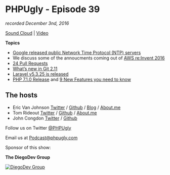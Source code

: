 # PHPUgly - Episode 39
*recorded December 3nd, 2016*

[Sound Cloud](https://soundcloud.com/phpugly/episode39) | 
[Video](http://youtu.be/WyiuO9AoVHg)

**Topics**
* [Google released public Network Time Protocol (NTP) servers](https://cloudplatform.googleblog.com/2016/11/making-every-leap-second-count-with-our-new-public-NTP-servers.html)
* We discuss some of the annoucments coming out of [AWS re:Invent 2016](https://aws.amazon.com/new/reinvent/)
* [24 Pull Requests](https://24pullrequests.com/)
* [What’s new in Git 2.11](https://hackernoon.com/whats-new-in-git-2-11-64860aea6c4f#.sxv656f1d)
* [Laravel v5.3.25 is released](https://laravel-news.com/laravel-v5-3-25)
* [PHP 7.1.0 Release](https://secure.php.net/releases/7_1_0.php) and [9 New Features you need to know](https://blog.shameerc.com/2016/11/php-71-8-new-features-you-need-to-know)

## The hosts
* Eric Van Johnson [Twitter](https://twitter.com/shocm) / [Github](https://github.com/ericvanjohnson/) / [Blog](https://www.shocm.com) / [About.me](https://about.me/shocm) 
* Tom Rideout [Twitter](https://twitter.com/realrideout) / [Github](https://github.com/trideout/) / [About.me](https://about.me/thomasrideout)
* John Congdon [Twitter](https://twitter.com/johncongdon) / [Github](https://github.com/johncongdon) 

Follow us on Twitter [@PHPUgly](https://twitter.com/phpugly) 

Email us at [Podcast@phpugly.com](mailto:Podcast@phpugly.com)

Sponsor of this show:

**The DiegoDev Group**

[![DiegoDev Group](https://www.diegodev.com/img/diegodevgroup.png "Logo DiegoDev Group")](https://www.diegodev.com)
